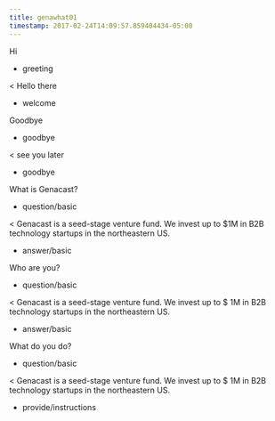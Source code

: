 ```yaml
---
title: genawhat01
timestamp: 2017-02-24T14:09:57.859404434-05:00
---
```


Hi
* greeting

< Hello there
* welcome

Goodbye
* goodbye

< see you later
* goodbye

What is Genacast?
* question/basic

< Genacast is a seed-stage venture fund. We invest up to $1M in B2B technology startups in the northeastern US.
* answer/basic

Who are you?
* question/basic

< Genacast is a seed-stage venture fund. We invest up to $ 1M in B2B technology startups in the northeastern US.
* answer/basic

What do you do?
* question/basic

< Genacast is a seed-stage venture fund. We invest up to $ 1M in B2B technology startups in the northeastern US.
* provide/instructions
